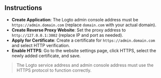 ## Instructions

- **Create Application**: The Logto admin console address must be `https://admin.domain.com` (replace `domain.com` with your actual domain).
- **Create Reverse Proxy Website**: Set the proxy address to `http://127.0.0.1:3002` (replace IP and port as needed).
- **Apply for Certificate**: Create a certificate for `https://admin.domain.com` and select HTTP verification.
- **Enable HTTPS**: Go to the website settings page, click HTTPS, select the newly added certificate, and save.

> The Logto service address and admin console address must use the HTTPS protocol to function correctly.
